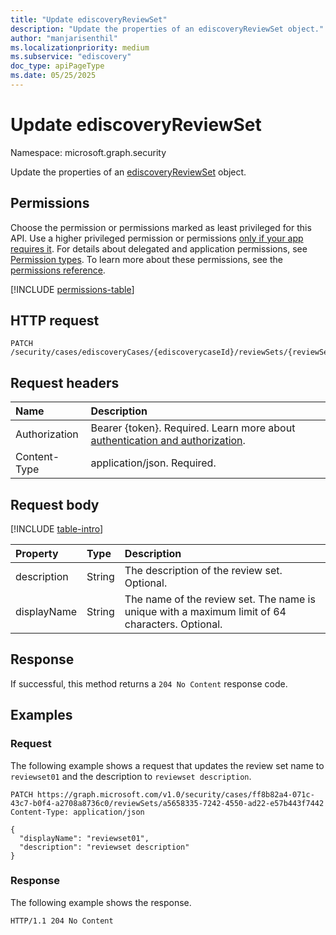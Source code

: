 ```yaml
---
title: "Update ediscoveryReviewSet"
description: "Update the properties of an ediscoveryReviewSet object."
author: "manjarisenthil"
ms.localizationpriority: medium
ms.subservice: "ediscovery"
doc_type: apiPageType
ms.date: 05/25/2025
---
```


# Update ediscoveryReviewSet

Namespace: microsoft.graph.security

Update the properties of an [ediscoveryReviewSet](../resources/security-ediscoveryreviewset.md) object.

## Permissions

Choose the permission or permissions marked as least privileged for this API. Use a higher privileged permission or permissions [only if your app requires it](/graph/permissions-overview#best-practices-for-using-microsoft-graph-permissions). For details about delegated and application permissions, see [Permission types](/graph/permissions-overview#permission-types). To learn more about these permissions, see the [permissions reference](/graph/permissions-reference).

<!-- { "blockType": "permissions", "name": "security_ediscoveryreviewset_update" } -->
[!INCLUDE [permissions-table](../includes/permissions/security-ediscoveryreviewset-update-permissions.md)]

## HTTP request

<!-- {
  "blockType": "ignored"
}
-->
``` http
PATCH /security/cases/ediscoveryCases/{ediscoverycaseId}/reviewSets/{reviewSetId}
```

## Request headers

|Name|Description|
|:---|:---|
|Authorization|Bearer {token}. Required. Learn more about [authentication and authorization](/graph/auth/auth-concepts).|
|Content-Type|application/json. Required.|

## Request body

[!INCLUDE [table-intro](../../includes/update-property-table-intro.md)]

|Property|Type|Description|
|:---|:---|:---|
|description|String|The description of the review set. Optional.|
|displayName|String|The name of the review set. The name is unique with a maximum limit of 64 characters. Optional.|

## Response

If successful, this method returns a `204 No Content` response code.

## Examples

### Request

The following example shows a request that updates the review set name to `reviewset01` and the description to `reviewset description`.

<!-- {
  "blockType": "request",
  "name": "update_ediscoveryreviewset"
}
-->
``` http
PATCH https://graph.microsoft.com/v1.0/security/cases/ff8b82a4-071c-43c7-b0f4-a2708a8736c0/reviewSets/a5658335-7242-4550-ad22-e57b443f7442
Content-Type: application/json

{
  "displayName": "reviewset01",
  "description": "reviewset description"
}
```

### Response

The following example shows the response.

<!-- {
  "blockType": "response",
  "truncated": true
}
-->
``` http
HTTP/1.1 204 No Content
```
